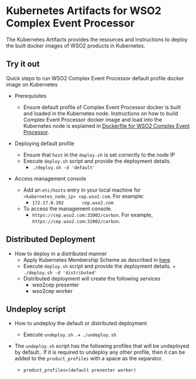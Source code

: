 # Kubernetes Artifacts for WSO2 Complex Event Processor #
The Kubernetes Artifacts provides the resources and instructions to deploy the built docker images of WSO2 products in Kubernetes.

## Try it out
Quick steps to run WSO2 Complex Event Processor default profile docker image on Kubernetes

* Prerequisites
    - Ensure default profile of Complex Event Processor docker is built and loaded in the Kubernetes node.
    Instructions on how to build Complex Event Processor docker image and load into the Kubernetes node is explained in [Dockerfile for WSO2 Complex Event Processor](https://github.com/wso2/dockerfiles/tree/master/wso2cep/README.md#building-the-docker-images).

* Deploying default profile
    - Ensure that `host` in the `deploy.sh` is set correctly to the node IP  
    - Execute `deploy.sh` script and provide the deployment details.
        + `./deploy.sh -d 'default'`

* Access management console
    - Add an `etc/hosts` entry in your local machine for `<kubernetes_node_ip> cep.wso2.com`. For example:
        + `172.17.8.102       cep.wso2.com`
    - To access the management console.
        +  `https://cep.wso2.com:32002/carbon`. For example, `https://cep.wso2.com:32002/carbon`.

## Distributed Deployment

* How to deploy in a distributed manner
    - Apply Kubernetes Membership Scheme as described in [here](https://docs.wso2.com/display/KA100/Kubernetes+Membership+Scheme+for+WSO2+Carbon)
    - Execute `deploy.sh` script and provide the deployment details.
          + `./deploy.sh -d 'distributed'`
    - Distributed deployment will create the following services
        + wso2cep presenter
        + wso2cep worker

## Undeploy script

* How to undeploy the default or distributed deployment
    - Execute `undeploy.sh` .
          + `./undeploy.sh`

* The `undeploy.sh` script has the following profiles that will be undeployed by default.. If it is required to undeploy any other profile, then it can be added to the `product_profiles` with a space as the separator.
    - `product_profiles=(default presenter worker)`
